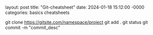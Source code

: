 layout: post title: "Git-cheatsheet" date: 2024-01-18 15:12:00 -0000 categories: basics cheatsheets

git clone https://gitsite.com/namespace/project
git add .
git status
git commit -m "commit_desc"
